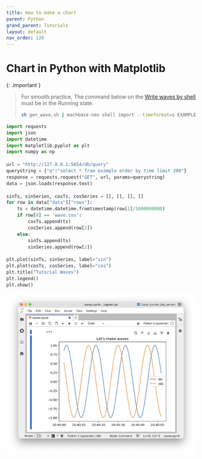 ```yaml
---
title: How to make a chart
parent: Python
grand_parent: Tutorials
layout: default
nav_order: 120
---
```


# Chart in Python with Matplotlib

{: .important }
> For smooth practice, 
> The command below on the [Write waves by shell](./23.shell-write-waves.md) must be in the Running state.
> ```sh
> sh gen_wave.sh | machbase-neo shell import --timeformat=s EXAMPLE
> ```
> 

```python
import requests
import json
import datetime
import matplotlib.pyplot as plt
import numpy as np

url = "http://127.0.0.1:5654/db/query"
querystring = {"q":"select * from example order by time limit 200"} 
response = requests.request("GET", url, params=querystring)
data = json.loads(response.text)

sinTs, sinSeries, cosTs, cosSeries = [], [], [], []
for row in data["data"]["rows"]:
    ts = datetime.datetime.fromtimestamp(row[1]/1000000000)
    if row[0] == 'wave.cos':
        cosTs.append(ts)
        cosSeries.append(row[2])
    else:
        sinTs.append(ts)
        sinSeries.append(row[2])

plt.plot(sinTs, sinSeries, label="sin")
plt.plot(cosTs, cosSeries, label="cos")
plt.title("Tutorial Waves")
plt.legend()
plt.show()
```

![](../img/python-chart.jpg)